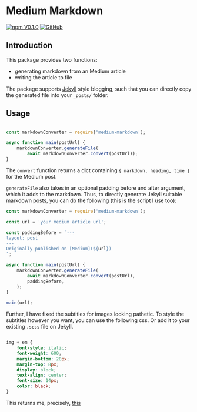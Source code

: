 # Medium Markdown
[![npm V0.1.0](https://img.shields.io/badge/npm-0.1.3-orange.svg)](https://www.npmjs.com/package/medium-markdown)
[![GitHub](https://img.shields.io/github/license/mashape/apistatus.svg)](https://github.com/neilkakkar/medium-markdown/blob/master/LICENSE)

## Introduction
This package provides two functions: 
* generating markdown from an Medium article
* writing the article to file

The package supports [Jekyll](https://github.com/jekyll) style blogging, 
such that you can directly copy the generated file into your `_posts/` folder. 

## Usage
```javascript

const markdownConverter = require('medium-markdown');

async function main(postUrl) {
    markdownConverter.generateFile(
        await markdownConverter.convert(postUrl));
}

```

The `convert` function returns a dict containing `{ markdown, heading, time }`
for the Medium post.

`generateFile` also takes in an optional padding before and after argument, which it
adds to the markdown. Thus, to directly generate Jekyll suitable markdown posts,
you can do the following (this is the script I use too):

```javascript
const markdownConverter = require('medium-markdown');

const url = 'your medium article url';

const paddingBefore = `---
layout: post
---
Originally published on [Medium](${url})  
`;

async function main(postUrl) {
    markdownConverter.generateFile(
        await markdownConverter.convert(postUrl),
        paddingBefore,
    );
}

main(url);

```

Further, I have fixed the subtitles for images looking pathetic. To style the subtitles
however you want, you can use the following css. Or add it to your existing `.scss` file on Jekyll.

```css

img + em {
    font-style: italic;
    font-weight: 600;
    margin-bottom: 20px;
    margin-top: 8px;
    display: block;
    text-align: center;
    font-size: 14px;
    color: black;
}

```

This returns me, precisely, [this](http://neilkakkar.com/2018/11/09/Writing-isn't-about-more.html)
